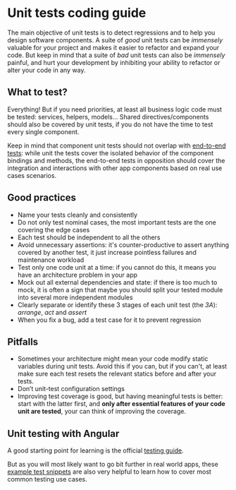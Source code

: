 # Unit tests coding guide

The main objective of unit tests is to detect regressions and to help you design software components. A suite of
*good* unit tests can be *immensely* valuable for your project and makes it easier to refactor and expand your code.
But keep in mind that a suite of *bad* unit tests can also be *immensely* painful, and hurt your development by
inhibiting your ability to refactor or alter your code in any way.

## What to test?

Everything! But if you need priorities, at least all business logic code must be tested: services, helpers, models...
Shared directives/components should also be covered by unit tests, if you do not have the time to test every single
component.

Keep in mind that component unit tests should not overlap with [end-to-end tests](e2e-tests.md): while unit the tests
cover the isolated behavior of the component bindings and methods, the end-to-end tests in opposition should cover the
integration and interactions with other app components based on real use cases scenarios.

## Good practices

- Name your tests cleanly and consistently
- Do not only test nominal cases, the most important tests are the one covering the edge cases
- Each test should be independent to all the others
- Avoid unnecessary assertions: it's counter-productive to assert anything covered by another test, it just increase
  pointless failures and maintenance workload
- Test only one code unit at a time: if you cannot do this, it means you have an architecture problem in your app
- Mock out all external dependencies and state: if there is too much to mock, it is often a sign that maybe you
  should split your tested module into several more independent modules
- Clearly separate or identify these 3 stages of each unit test (the *3A*): *arrange*, *act* and *assert*
- When you fix a bug, add a test case for it to prevent regression

## Pitfalls

- Sometimes your architecture might mean your code modify static variables during unit tests. Avoid this if you can,
  but if you can't, at least make sure each test resets the relevant statics before and after your tests.
- Don’t unit-test configuration settings
- Improving test coverage is good, but having meaningful tests is better: start with the latter first, and **only after
  essential features of your code unit are tested**, your can think of improving the coverage.

## Unit testing with Angular

A good starting point for learning is the official
[testing guide](https://angular.io/docs/ts/latest/guide/testing.html).

But as you will most likely want to go bit further in real world apps, these
[example test snippets](https://gist.github.com/wkwiatek/e8a4a9d92abc4739f04f5abddd3de8a7) are also very helpful to
learn how to cover most common testing use cases.
